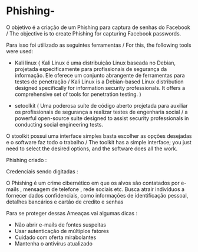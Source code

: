 # Phishing-
O objetivo é a criação de um Phishing para captura de senhas do Facebook / The objective is to create Phishing for capturing Facebook passwords.

Para isso foi utilizado as seguintes ferramentas / For this, the following tools were used: 

- Kali linux ( Kali Linux é uma distribuição Linux baseada no Debian, projetada especificamente para profissionais de segurança da informação. Ele oferece um conjunto abrangente de ferramentas para testes de penetração / Kali Linux is a Debian-based Linux distribution designed specifically for information security professionals. It offers a comprehensive set of tools for penetration testing. )
  
- setoolkit ( Uma poderosa suíte de código aberto projetada para auxiliar os profissionais de segurança a realizar testes de engenharia social / a powerful open-source suite designed to assist security professionals in conducting social engineering tests.

O stoolkit possui uma interface simples basta escolher as opções desejadas e o software faz todo o trabalho / The toolkit has a simple interface; you just need to select the desired options, and the software does all the work.

Phishing criado :

Credenciais sendo digitadas :







O Phishing é um crime cibernético em que os alvos são contatados por e-mails , mensagem de telefone , rede sociais etc.
Busca atrair indivíduos a fornecer dados confidenciais, como informações de identificação pessoal, detalhes bancários e cartão de credito e senhas

Para se proteger dessas Ameaças vai algumas dicas :

- Não abrir e-mails de fontes suspeitas
- Usar autenticação de múltiplos fatores
- Cuidado com oferta mirabolantes
- Mantenha o antivírus atualizado
